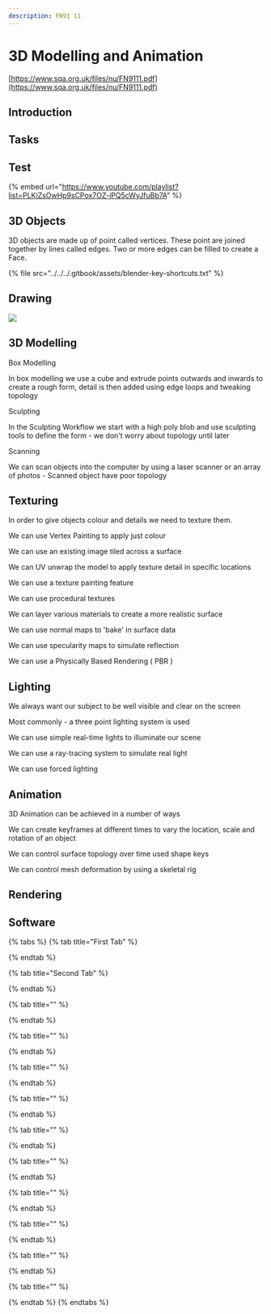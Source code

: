 ```yaml
---
description: FN91 11
---
```


# 3D Modelling and Animation

[https://www.sqa.org.uk/files/nu/FN9111.pdf](https://www.sqa.org.uk/files/nu/FN9111.pdf)

## Introduction

## Tasks

## Test

{% embed url="https://www.youtube.com/playlist?list=PLKiZsOwHp9sCPox7OZ-jPQ5cWyJfuBb7A" %}



## 3D Objects

3D objects are made up of point called vertices. These point are joined together by lines called edges. Two or more edges can be filled to create a Face.

{% file src="../../../.gitbook/assets/blender-key-shortcuts.txt" %}

## Drawing



![](https://davidneat.files.wordpress.com/2014/08/brickunit1_sh1_300dpi-1280.jpg)

## 3D Modelling

Box Modelling

In box modelling we use a cube and extrude points outwards and inwards to create a rough form, detail is then added using edge loops and tweaking topology

Sculpting

In the Sculpting Workflow we start with a high poly blob and use sculpting tools to define the form - we don't worry about topology until later

Scanning

We can scan objects into the computer by using a laser scanner or an array of photos - Scanned object have poor topology

## Texturing

In order to give objects colour and details we need to texture them. 

We can use Vertex Painting to apply just colour

We can use an existing image tiled across a surface

We can UV unwrap the model to apply texture detail in specific locations

We can use a texture painting feature

We can use procedural textures

We can layer various materials to create a more realistic surface

We can use normal maps to 'bake' in surface data

We can use specularity maps to simulate reflection

We can use a Physically Based Rendering \( PBR \)

## Lighting

We always want our subject to be well visible and clear on the screen

Most commonly - a three point lighting system is used

We can use simple real-time lights to illuminate our scene

We can use a ray-tracing system to simulate real light

We can use forced lighting

## Animation

3D Animation can be achieved in a number of ways

We can create keyframes at different times to vary the location, scale and rotation of an object

We can control surface topology over time used shape keys

We can control mesh deformation by using a skeletal rig

## Rendering



## Software

{% tabs %}
{% tab title="First Tab" %}

{% endtab %}

{% tab title="Second Tab" %}

{% endtab %}

{% tab title="" %}

{% endtab %}

{% tab title="" %}

{% endtab %}

{% tab title="" %}

{% endtab %}

{% tab title="" %}

{% endtab %}

{% tab title="" %}

{% endtab %}

{% tab title="" %}

{% endtab %}

{% tab title="" %}

{% endtab %}

{% tab title="" %}

{% endtab %}

{% tab title="" %}

{% endtab %}

{% tab title="" %}

{% endtab %}
{% endtabs %}

